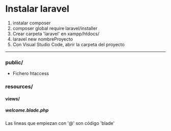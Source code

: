 # Instalar laravel

1. instalar composer
2. composer global require laravel/installer
3. Crear carpeta 'laravel' en xampp/htdocs/
4. laravel new nombreProyecto
5. Con Visual Studio Code, abrir la carpeta del proyecto

<hr>

### public/
* Fichero htaccess

### resources/

#### views/
##### welcome.blade.php
Las lineas que empiezan con '@' son código 'blade'